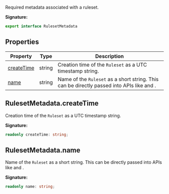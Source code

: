 Required metadata associated with a ruleset.

<b>Signature:</b>

```typescript
export interface RulesetMetadata 
```

## Properties

|  Property | Type | Description |
|  --- | --- | --- |
|  [createTime](./firebase-admin.security-rules.rulesetmetadata.md#rulesetmetadatacreatetime) | string | Creation time of the <code>Ruleset</code> as a UTC timestamp string. |
|  [name](./firebase-admin.security-rules.rulesetmetadata.md#rulesetmetadataname) | string | Name of the <code>Ruleset</code> as a short string. This can be directly passed into APIs like  and . |

## RulesetMetadata.createTime

Creation time of the `Ruleset` as a UTC timestamp string.

<b>Signature:</b>

```typescript
readonly createTime: string;
```

## RulesetMetadata.name

Name of the `Ruleset` as a short string. This can be directly passed into APIs like  and .

<b>Signature:</b>

```typescript
readonly name: string;
```
